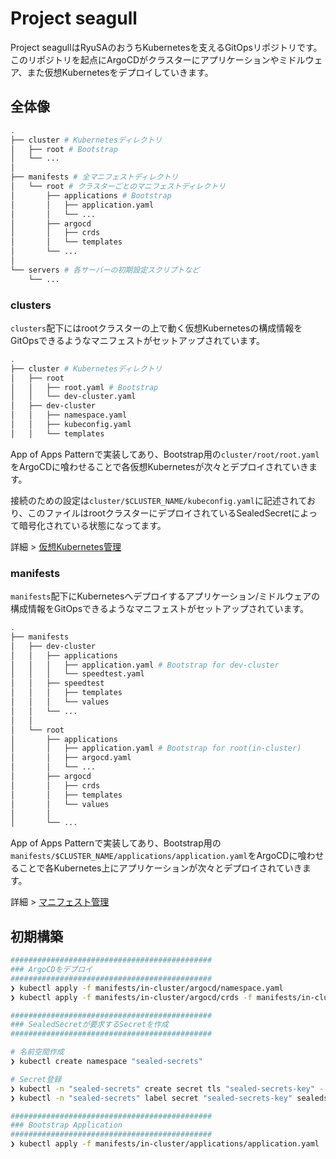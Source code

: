 Project seagull
===

Project seagullはRyuSAのおうちKubernetesを支えるGitOpsリポジトリです。このリポジトリを起点にArgoCDがクラスターにアプリケーションやミドルウェア、また仮想Kubernetesをデプロイしていきます。

## 全体像

```bash
.
├── cluster # Kubernetesディレクトリ
│   ├── root # Bootstrap
│   └── ...
│
├── manifests # 全マニフェストディレクトリ
│   └── root # クラスターごとのマニフェストディレクトリ
│       ├── applications # Bootstrap
│       │   ├── application.yaml
│       │   └── ...
│       ├── argocd
│       │   ├── crds
│       │   └── templates
│       └── ...
│
└── servers # 各サーバーの初期設定スクリプトなど
    └── ...
```

### clusters
`clusters`配下にはrootクラスターの上で動く仮想Kubernetesの構成情報をGitOpsできるようなマニフェストがセットアップされています。

```bash
.
├── cluster # Kubernetesディレクトリ
│   ├── root
│   │   ├── root.yaml # Bootstrap
│   │   └── dev-cluster.yaml
│   ├── dev-cluster
│   │   ├── namespace.yaml
│   │   ├── kubeconfig.yaml
│   │   └── templates
```

App of Apps Patternで実装してあり、Bootstrap用の`cluster/root/root.yaml`をArgoCDに喰わせることで各仮想Kubernetesが次々とデプロイされていきます。

接続のための設定は`cluster/$CLUSTER_NAME/kubeconfig.yaml`に記述されており、このファイルはrootクラスターにデプロイされているSealedSecretによって暗号化されている状態になってます。

詳細 > [仮想Kubernetes管理](./cluster/READMD.md)

### manifests
`manifests`配下にKubernetesへデプロイするアプリケーション/ミドルウェアの構成情報をGitOpsできるようなマニフェストがセットアップされています。

```bash
.
├── manifests
│   ├── dev-cluster
│   │   ├── applications
│   │   │   ├── application.yaml # Bootstrap for dev-cluster
│   │   │   └── speedtest.yaml
│   │   ├── speedtest
│   │   │   ├── templates
│   │   │   └── values
│   │   └── ...
│   │
│   └── root
│       ├── applications
│       │   ├── application.yaml # Bootstrap for root(in-cluster)
│       │   ├── argocd.yaml
│       │   └── ...
│       ├── argocd
│       │   ├── crds
│       │   ├── templates
│       │   └── values
│       │
│       └── ...
```

App of Apps Patternで実装してあり、Bootstrap用の`manifests/$CLUSTER_NAME/applications/application.yaml`をArgoCDに喰わせることで各Kubernetes上にアプリケーションが次々とデプロイされていきます。

詳細 > [マニフェスト管理](./manifests/README.md)

## 初期構築

```bash
#############################################
### ArgoCDをデプロイ
#############################################
❯ kubectl apply -f manifests/in-cluster/argocd/namespace.yaml
❯ kubectl apply -f manifests/in-cluster/argocd/crds -f manifests/in-cluster/argocd/templates --recursive -n argocd

#############################################
### SealedSecretが要求するSecretを作成
#############################################

# 名前空間作成
❯ kubectl create namespace "sealed-secrets"

# Secret登録
❯ kubectl -n "sealed-secrets" create secret tls "sealed-secrets-key" --cert="manifests/in-cluster/sealed-secrets/ignore/sealed-secrets.crt" --key="manifests/in-cluster/sealed-secrets/ignore/sealed-secrets.key"
❯ kubectl -n "sealed-secrets" label secret "sealed-secrets-key" sealedsecrets.bitnami.com/sealed-secrets-key=active

#############################################
### Bootstrap Application
#############################################
❯ kubectl apply -f manifests/in-cluster/applications/application.yaml
```
